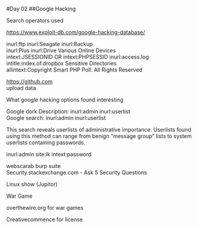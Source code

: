 #Day 02
##Google Hacking

Search operators used

https://www.exploit-db.com/google-hacking-database/

inurl:ftp inurl:Seagate inurl:Backup  
inurl:Plus inurl:Drive	Various Online Devices  
intext:JSESSIONID OR intext:PHPSESSID inurl:access.log   
intitle:index.of.dropbox	Sensitive Directories  
allintext:Copyright Smart PHP Poll. All Rights Reserved 

https://github.com  
upload data

What google hacking options found interesting

Google dork Description: inurl:admin inurl:userlist  
Google search: inurl:admin inurl:userlist  

This search reveals userlists of administrative importance. Userlists found using this method can range from benign "message group" lists to system userlists containing passwords.

inurl:admin site:lk intext:password  

webscarab
burp suite  
Security.stackexchange.com  - Ask 5 Security Questions  

Linux show (Jupitor)


War Game

overthewire.org  for war games  

Creativecommence  for license
